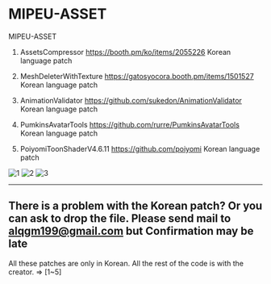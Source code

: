 # MIPEU-ASSET
MIPEU-ASSET

1. AssetsCompressor
https://booth.pm/ko/items/2055226
Korean language patch

2. MeshDeleterWithTexture
https://gatosyocora.booth.pm/items/1501527
Korean language patch

3. AnimationValidator
https://github.com/sukedon/AnimationValidator
Korean language patch

4. PumkinsAvatarTools
https://github.com/rurre/PumkinsAvatarTools
Korean language patch

5. PoiyomiToonShaderV4.6.11
https://github.com/poiyomi
Korean language patch

![1](https://user-images.githubusercontent.com/78684522/107145590-0841db80-6986-11eb-8feb-b4228a5ff4ac.png)
![2](https://user-images.githubusercontent.com/78684522/107145591-0a0b9f00-6986-11eb-8d19-86c7d7117284.png)
![3](https://user-images.githubusercontent.com/78684522/107145592-0aa43580-6986-11eb-9186-9bae88b71685.gif)


------------------------------------------
There is a problem with the Korean patch?
Or you can ask to drop the file.
Please send mail to alqgm199@gmail.com
but Confirmation may be late
------------------------------------------
All these patches are only in Korean.
All the rest of the code is with the creator. => [1~5]
